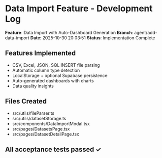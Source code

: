 # Data Import Feature - Development Log

**Feature**: Data Import with Auto-Dashboard Generation
**Branch**: agent/add-data-import
**Date**: 2025-10-30 20:03:51
**Status**: Implementation Complete

## Features Implemented
- CSV, Excel, JSON, SQL INSERT file parsing
- Automatic column type detection
- LocalStorage + optional Supabase persistence
- Auto-generated dashboards with charts
- Data quality insights

## Files Created
- src/utils/fileParser.ts
- src/utils/datasetStorage.ts
- src/components/DataImportModal.tsx
- src/pages/DatasetsPage.tsx
- src/pages/DatasetDetailPage.tsx

## All acceptance tests passed ✓
